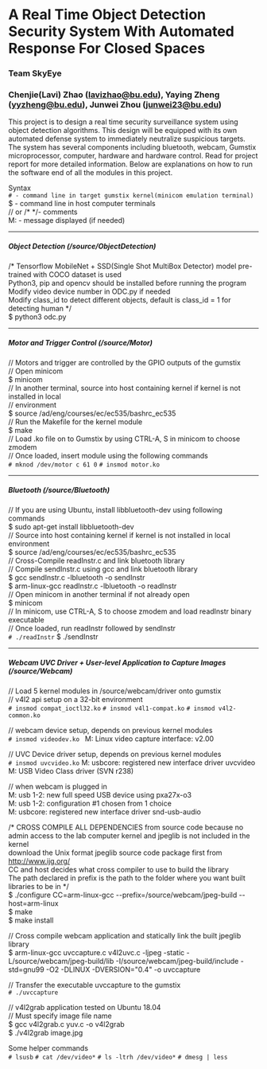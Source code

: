# A Real Time Object Detection Security System With Automated Response For Closed Spaces

### Team SkyEye

### Chenjie(Lavi) Zhao (lavizhao@bu.edu), Yaying Zheng (yyzheng@bu.edu), Junwei Zhou (junwei23@bu.edu)  


This project is to design a real time security surveillance system using object detection algorithms. This design will be equipped with its own automated defense system to immediately neutralize suspicious targets. The system has several components including bluetooth, webcam, Gumstix microprocessor, computer, hardware and hardware control.
Read for project report for more detailed information.
Below are explanations on how to run the software end of all the modules in this project.

Syntax  
`# - command line in target gumstix kernel(minicom emulation terminal)`    
$ - command line in host computer terminals         
// or /* */- comments  
M: - message displayed (if needed)  

----------------------------------------------------------------------------------------------------------------------------
##### Object Detection (/source/ObjectDetection)
/* Tensorflow MobileNet + SSD(Single Shot MultiBox Detector) model pre-trained with COCO dataset is used  
Python3, pip and opencv should be installed before running the program  
Modify video device number in ODC.py if needed  
Modify class_id to detect different objects, default is class_id = 1 for detecting human */  
$ python3 odc.py  

----------------------------------------------------------------------------------------------------------------------------
##### Motor and Trigger Control (/source/Motor)
// Motors and trigger are controlled by the GPIO outputs of the gumstix  
// Open minicom  
$ minicom  
// In another terminal, source into host containing kernel if kernel is not installed in local   
// environment  
$ source /ad/eng/courses/ec/ec535/bashrc_ec535  
// Run the Makefile for the kernel module  
$ make  
// Load .ko file on to Gumstix by using CTRL-A, S in minicom to choose zmodem  
// Once loaded, insert module using the following commands  
`# mknod /dev/motor c 61 0`
`# insmod motor.ko`

----------------------------------------------------------------------------------------------------------------------------
##### Bluetooth (/source/Bluetooth)
// If you are using Ubuntu, install libbluetooth-dev using following commands  
$ sudo apt-get install libbluetooth-dev  
// Source into host containing kernel if kernel is not installed in local environment  
$ source /ad/eng/courses/ec/ec535/bashrc_ec535  
// Cross-Compile readInstr.c and link bluetooth library  
// Compile sendInstr.c using gcc and link bluetooth library  
$ gcc sendInstr.c -lbluetooth -o sendInstr  
$ arm-linux-gcc readInstr.c -lbluetooth -o readInstr  
// Open minicom in another terminal if not already open  
$ minicom  
// In minicom, use CTRL-A, S to choose zmodem and load readInstr binary executable  
// Once loaded, run readInstr followed by sendInstr  
`# ./readInstr`
$ ./sendInstr  

----------------------------------------------------------------------------------------------------------------------------
##### Webcam UVC Driver + User-level Application to Capture Images (/source/Webcam)
// Load 5 kernel modules in /source/webcam/driver onto gumstix  
// v4l2 api setup on a 32-bit environment  
`# insmod compat_ioctl32.ko`
`# insmod v4l1-compat.ko`
`# insmod v4l2-common.ko`

// webcam device setup, depends on previous kernel modules  
`# insmod videodev.ko `
M: Linux video capture interface: v2.00                                              

// UVC Device driver setup, depends on previous kernel modules  
`# insmod uvcvideo.ko`
M: usbcore: registered new interface driver uvcvideo                                
M: USB Video Class driver (SVN r238)  

// when webcam is plugged in  
M: usb 1-2: new full speed USB device using pxa27x-o3  
M: usb 1-2: configuration #1 chosen from 1 choice                                  
M: usbcore: registered new interface driver snd-usb-audio  

/* CROSS COMPILE ALL DEPENDENCIES from source code because no admin access to the lab computer kernel and jpeglib is not included in the kernel  
download the Unix format jpeglib source code package first from http://www.ijg.org/  
CC and host decides what cross compiler to use to build the library  
The path declared in prefix is the path to the folder where you want built libraries to be in */  
$ ./configure CC=arm-linux-gcc --prefix=/source/webcam/jpeg-build --host=arm-linux  
$ make  
$ make install  

// Cross compile webcam application and statically link the built jpeglib library  
$ arm-linux-gcc uvccapture.c v4l2uvc.c -ljpeg -static -L/source/webcam/jpeg-build/lib -I/source/webcam/jpeg-build/include -std=gnu99 -O2 -DLINUX -DVERSION=\"0.4\" -o uvccapture  

// Transfer the executable uvccapture to the gumstix  
`# ./uvccapture`

// v4l2grab application tested on Ubuntu 18.04  
// Must specify image file name  
$ gcc v4l2grab.c yuv.c -o v4l2grab  
$ ./v4l2grab image.jpg  

Some helper commands  
`# lsusb`
`# cat /dev/video*`
`# ls -ltrh /dev/video*`
`# dmesg | less`
